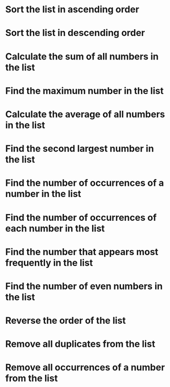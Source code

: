 # Sort the list in ascending order

# Sort the list in descending order

# Calculate the sum of all numbers in the list

# Find the maximum number in the list

# Calculate the average of all numbers in the list

# Find the second largest number in the list

# Find the number of occurrences of a number in the list

# Find the number of occurrences of each number in the list

# Find the number that appears most frequently in the list

# Find the number of even numbers in the list

# Reverse the order of the list

# Remove all duplicates from the list

# Remove all occurrences of a number from the list